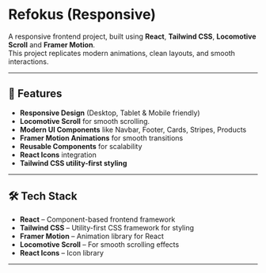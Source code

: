 # Refokus (Responsive)

A responsive frontend project, built using **React**, **Tailwind CSS**, **Locomotive Scroll** and **Framer Motion**.  
This project replicates modern animations, clean layouts, and smooth interactions.

---

## 🚀 Features

- **Responsive Design** (Desktop, Tablet & Mobile friendly)
- **Locomotive Scroll** for smooth scrolling. 
- **Modern UI Components** like Navbar, Footer, Cards, Stripes, Products  
- **Framer Motion Animations** for smooth transitions  
- **Reusable Components** for scalability  
- **React Icons** integration  
- **Tailwind CSS utility-first styling**

---

## 🛠 Tech Stack

- **React** – Component-based frontend framework  
- **Tailwind CSS** – Utility-first CSS framework for styling  
- **Framer Motion** – Animation library for React
- **Locomotive Scroll** – For smooth scrolling effects   
- **React Icons** – Icon library  

---



